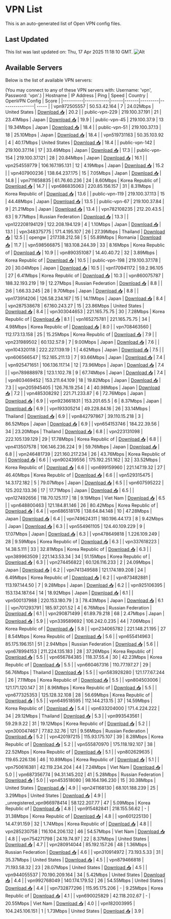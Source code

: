 # VPN List

This is an auto-generated list of Open VPN config files.

## Last Updated

This list was last updated on: Thu, 17 Apr 2025 11:18:10 GMT.
![Alt](https://repobeats.axiom.co/api/embed/186b98318ef1479477931607c1ad7d823f12451f.svg "Repobeats analytics image")

## Available Servers

Below is the list of available VPN servers:

(You may connect to any of these VPN servers with: Username: 'vpn', Password: 'vpn'.)
| Hostname | IP Address | Ping | Speed | Country | OpenVPN Config | Score |
|----------|------------|------|-------|---------|----------------| ----- |
| vpn972505557 | 50.53.42.164 | 7 | 24.02Mbps | United States | [Download 📥](./configs/server_0_US.ovpn) | 20.2 |
| public-vpn-229 | 219.100.37.191 | 21 | 23.41Mbps | Japan | [Download 📥](./configs/server_1_JP.ovpn) | 19.9 |
| public-vpn-45 | 219.100.37.9 | 13 | 19.34Mbps | Japan | [Download 📥](./configs/server_2_JP.ovpn) | 18.4 |
| public-vpn-51 | 219.100.37.13 | 18 | 25.10Mbps | Japan | [Download 📥](./configs/server_3_JP.ovpn) | 18.4 |
| vpn519731163 | 50.35.103.92 | 4 | 40.17Mbps | United States | [Download 📥](./configs/server_4_US.ovpn) | 18.4 |
| public-vpn-142 | 219.100.37.114 | 17 | 33.49Mbps | Japan | [Download 📥](./configs/server_5_JP.ovpn) | 17.3 |
| public-vpn-154 | 219.100.37.121 | 28 | 20.84Mbps | Japan | [Download 📥](./configs/server_6_JP.ovpn) | 16.1 |
| vpn254559779 | 106.167.195.131 | 12 | 4.19Mbps | Japan | [Download 📥](./configs/server_7_JP.ovpn) | 15.2 |
| vpn407900236 | 138.64.237.175 | 15 | 7.05Mbps | Japan | [Download 📥](./configs/server_8_JP.ovpn) | 14.8 |
| vpn711658835 | 61.76.60.236 | 24 | 8.60Mbps | Korea Republic of | [Download 📥](./configs/server_9_KR.ovpn) | 14.7 |
| vpn686835063 | 220.85.156.157 | 31 | 8.31Mbps | Korea Republic of | [Download 📥](./configs/server_10_KR.ovpn) | 13.6 |
| public-vpn-119 | 219.100.37.113 | 15 | 44.48Mbps | Japan | [Download 📥](./configs/server_11_JP.ovpn) | 13.5 |
| public-vpn-67 | 219.100.37.84 | 9 | 21.21Mbps | Japan | [Download 📥](./configs/server_12_JP.ovpn) | 13.4 |
| vpn782108235 | 212.20.43.5 | 63 | 9.77Mbps | Russian Federation | [Download 📥](./configs/server_13_RU.ovpn) | 13.3 |
| vpn122208194129 | 122.208.194.129 | 4 | 1.10Mbps | Japan | [Download 📥](./configs/server_14_JP.ovpn) | 13.1 |
| vpn348375775 | 171.4.195.107 | 26 | 27.39Mbps | Thailand | [Download 📥](./configs/server_15_TH.ovpn) | 12.5 |
| opengw | 217.138.212.58 | 5 | 55.89Mbps | Romania | [Download 📥](./configs/server_16_RO.ovpn) | 11.7 |
| vpn598566875 | 183.108.244.39 | 33 | 8.16Mbps | Korea Republic of | [Download 📥](./configs/server_17_KR.ovpn) | 10.9 |
| vpn890351087 | 14.40.40.72 | 32 | 3.89Mbps | Korea Republic of | [Download 📥](./configs/server_18_KR.ovpn) | 10.5 |
| public-vpn-198 | 219.100.37.178 | 20 | 30.04Mbps | Japan | [Download 📥](./configs/server_19_JP.ovpn) | 10.5 |
| vpn170941172 | 59.2.96.105 | 27 | 6.41Mbps | Korea Republic of | [Download 📥](./configs/server_20_KR.ovpn) | 10.3 |
| vpn860075787 | 188.32.193.219 | 19 | 12.27Mbps | Russian Federation | [Download 📥](./configs/server_21_RU.ovpn) | 8.8 |
| 2i6 | 1.66.33.245 | 28 | 9.70Mbps | Japan | [Download 📥](./configs/server_22_JP.ovpn) | 8.8 |
| vpn173914206 | 126.58.234.167 | 15 | 14.11Mbps | Japan | [Download 📥](./configs/server_23_JP.ovpn) | 8.4 |
| vpn287538678 | 67.160.243.27 | 15 | 23.86Mbps | United States | [Download 📥](./configs/server_24_US.ovpn) | 8.4 |
| vpn303044653 | 221.165.75.75 | 30 | 7.28Mbps | Korea Republic of | [Download 📥](./configs/server_25_KR.ovpn) | 8.1 |
| vpn165275781 | 221.165.75.75 | 34 | 4.98Mbps | Korea Republic of | [Download 📥](./configs/server_26_KR.ovpn) | 8.0 |
| vpn708463560 | 112.173.13.158 | 25 | 15.25Mbps | Korea Republic of | [Download 📥](./configs/server_27_KR.ovpn) | 7.9 |
| vpn231989502 | 60.132.57.9 | 7 | 9.00Mbps | Japan | [Download 📥](./configs/server_28_JP.ovpn) | 7.6 |
| vpn104320118 | 222.227.139.19 | 1 | 4.62Mbps | Japan | [Download 📥](./configs/server_29_JP.ovpn) | 7.5 |
| vpn606566547 | 152.165.211.13 | 7 | 93.66Mbps | Japan | [Download 📥](./configs/server_30_JP.ovpn) | 7.4 |
| vpn925471651 | 106.136.117.14 | 12 | 73.96Mbps | Japan | [Download 📥](./configs/server_31_JP.ovpn) | 7.4 |
| vpn789888978 | 123.1.102.78 | 9 | 67.74Mbps | Japan | [Download 📥](./configs/server_32_JP.ovpn) | 7.4 |
| vpn803469452 | 153.211.64.109 | 18 | 19.82Mbps | Japan | [Download 📥](./configs/server_33_JP.ovpn) | 7.3 |
| vpn205945405 | 126.76.19.254 | 4 | 40.98Mbps | Japan | [Download 📥](./configs/server_34_JP.ovpn) | 7.2 |
| vpn485308292 | 221.71.233.87 | 6 | 72.76Mbps | Japan | [Download 📥](./configs/server_35_JP.ovpn) | 6.9 |
| vpn923661831 | 153.201.65.5 | 6 | 8.37Mbps | Japan | [Download 📥](./configs/server_36_JP.ovpn) | 6.9 |
| vpn193305214 | 49.228.84.16 | 26 | 33.14Mbps | Thailand | [Download 📥](./configs/server_37_TH.ovpn) | 6.9 |
| vpn842797867 | 39.110.15.218 | 3 | 86.52Mbps | Japan | [Download 📥](./configs/server_38_JP.ovpn) | 6.9 |
| vpn654153746 | 184.22.39.56 | 34 | 23.20Mbps | Thailand | [Download 📥](./configs/server_39_TH.ovpn) | 6.8 |
| vpn223131098 | 222.105.139.129 | 29 | 17.78Mbps | Korea Republic of | [Download 📥](./configs/server_40_KR.ovpn) | 6.8 |
| vpn413507578 | 106.146.236.224 | 9 | 59.76Mbps | Japan | [Download 📥](./configs/server_41_JP.ovpn) | 6.8 |
| vpn246481739 | 221.160.217.234 | 26 | 43.76Mbps | Korea Republic of | [Download 📥](./configs/server_42_KR.ovpn) | 6.6 |
| vpn902439556 | 175.192.251.162 | 32 | 33.52Mbps | Korea Republic of | [Download 📥](./configs/server_43_KR.ovpn) | 6.6 |
| vpn699159960 | 221.147.19.32 | 27 | 46.40Mbps | Korea Republic of | [Download 📥](./configs/server_44_KR.ovpn) | 6.6 |
| vpn529315475 | 14.3.172.182 | 5 | 79.07Mbps | Japan | [Download 📥](./configs/server_45_JP.ovpn) | 6.5 |
| vpn607595222 | 125.202.133.36 | 17 | 17.71Mbps | Japan | [Download 📥](./configs/server_46_JP.ovpn) | 6.5 |
| vpn127492656 | 118.70.125.117 | 18 | 9.19Mbps | Viet Nam | [Download 📥](./configs/server_47_VN.ovpn) | 6.5 |
| vpn648800463 | 121.184.81.146 | 26 | 80.42Mbps | Korea Republic of | [Download 📥](./configs/server_48_KR.ovpn) | 6.4 |
| vpn686518176 | 138.64.84.148 | 10 | 47.28Mbps | Japan | [Download 📥](./configs/server_49_JP.ovpn) | 6.4 |
| vpn749624311 | 180.196.44.173 | 8 | 9.42Mbps | Japan | [Download 📥](./configs/server_50_JP.ovpn) | 6.3 |
| vpn554961105 | 124.40.109.229 | 9 | 17.07Mbps | Japan | [Download 📥](./configs/server_51_JP.ovpn) | 6.3 |
| vpn478649818 | 1.226.109.249 | 28 | 9.59Mbps | Korea Republic of | [Download 📥](./configs/server_52_KR.ovpn) | 6.3 |
| vpn337618223 | 14.38.5.111 | 33 | 32.81Mbps | Korea Republic of | [Download 📥](./configs/server_53_KR.ovpn) | 6.3 |
| vpn389963509 | 221.143.53.34 | 34 | 51.15Mbps | Korea Republic of | [Download 📥](./configs/server_54_KR.ovpn) | 6.3 |
| vpn274456822 | 60.126.116.233 | 2 | 24.09Mbps | Japan | [Download 📥](./configs/server_55_JP.ovpn) | 6.2 |
| vpn741349588 | 121.174.189.208 | 24 | 6.49Mbps | Korea Republic of | [Download 📥](./configs/server_56_KR.ovpn) | 6.2 |
| vpn873482881 | 113.197.144.50 | 7 | 9.28Mbps | Japan | [Download 📥](./configs/server_57_JP.ovpn) | 6.2 |
| vpn925106395 | 153.134.187.64 | 14 | 18.92Mbps | Japan | [Download 📥](./configs/server_58_JP.ovpn) | 6.1 |
| vpn500137988 | 220.153.180.79 | 3 | 78.43Mbps | Japan | [Download 📥](./configs/server_59_JP.ovpn) | 6.1 |
| vpn701293791 | 185.97.201.52 | 4 | 6.76Mbps | Russian Federation | [Download 📥](./configs/server_60_RU.ovpn) | 6.1 |
| vpn290871499 | 61.89.79.218 | 68 | 2.47Mbps | Japan | [Download 📥](./configs/server_61_JP.ovpn) | 5.9 |
| vpn339589692 | 106.242.0.235 | 44 | 7.06Mbps | Korea Republic of | [Download 📥](./configs/server_62_KR.ovpn) | 5.8 |
| vpn234065782 | 221.148.21.195 | 27 | 8.54Mbps | Korea Republic of | [Download 📥](./configs/server_63_KR.ovpn) | 5.6 |
| vpn655414963 | 85.175.196.151 | 51 | 2.94Mbps | Russian Federation | [Download 📥](./configs/server_64_RU.ovpn) | 5.6 |
| vpn678994153 | 211.224.135.183 | 28 | 37.26Mbps | Korea Republic of | [Download 📥](./configs/server_65_KR.ovpn) | 5.5 |
| vpn656784385 | 118.37.55.4 | 30 | 42.23Mbps | Korea Republic of | [Download 📥](./configs/server_66_KR.ovpn) | 5.5 |
| vpn660467316 | 110.77.197.27 | 29 | 56.76Mbps | Thailand | [Download 📥](./configs/server_67_TH.ovpn) | 5.5 |
| vpn583928280 | 121.177.67.244 | 26 | 7.11Mbps | Korea Republic of | [Download 📥](./configs/server_68_KR.ovpn) | 5.5 |
| vpn804503006 | 121.171.120.147 | 31 | 8.96Mbps | Korea Republic of | [Download 📥](./configs/server_69_KR.ovpn) | 5.5 |
| vpn677325353 | 125.128.32.108 | 28 | 56.69Mbps | Korea Republic of | [Download 📥](./configs/server_70_KR.ovpn) | 5.5 |
| vpn649518595 | 112.144.213.15 | 37 | 14.59Mbps | Korea Republic of | [Download 📥](./configs/server_71_KR.ovpn) | 5.4 |
| vpn633204000 | 171.4.224.222 | 34 | 29.12Mbps | Thailand | [Download 📥](./configs/server_72_TH.ovpn) | 5.3 |
| vpn993543561 | 59.29.9.22 | 31 | 19.12Mbps | Korea Republic of | [Download 📥](./configs/server_73_KR.ovpn) | 5.2 |
| vpn300047467 | 77.82.32.76 | 121 | 9.56Mbps | Russian Federation | [Download 📥](./configs/server_74_RU.ovpn) | 5.2 |
| vpn420197215 | 115.93.175.107 | 39 | 8.28Mbps | Korea Republic of | [Download 📥](./configs/server_75_KR.ovpn) | 5.2 |
| vpn555870970 | 175.118.192.107 | 38 | 22.52Mbps | Korea Republic of | [Download 📥](./configs/server_76_KR.ovpn) | 5.1 |
| vpn802629635 | 119.65.226.136 | 46 | 10.89Mbps | Korea Republic of | [Download 📥](./configs/server_77_KR.ovpn) | 5.1 |
| vpn750616381 | 42.119.234.204 | 44 | 7.24Mbps | Viet Nam | [Download 📥](./configs/server_78_VN.ovpn) | 5.0 |
| vpn687356774 | 94.31.145.202 | 41 | 5.28Mbps | Russian Federation | [Download 📥](./configs/server_79_RU.ovpn) | 5.0 |
| vpn453518080 | 98.164.196.230 | 15 | 30.38Mbps | United States | [Download 📥](./configs/server_80_US.ovpn) | 4.9 |
| vpn241168130 | 68.101.188.239 | 25 | 3.29Mbps | United States | [Download 📥](./configs/server_81_US.ovpn) | 4.9 |
| _unregistered_vpn966978414 | 58.122.207.77 | 47 | 5.09Mbps | Korea Republic of | [Download 📥](./configs/server_82_KR.ovpn) | 4.8 |
| vpn915482841 | 218.155.56.62 | - | 31.38Mbps | Korea Republic of | [Download 📥](./configs/server_83_KR.ovpn) | 4.8 |
| vpn601225130 | 14.47.91.159 | 32 | 1.74Mbps | Korea Republic of | [Download 📥](./configs/server_84_KR.ovpn) | 4.8 |
| vpn285230758 | 116.104.206.132 | 46 | 54.57Mbps | Viet Nam | [Download 📥](./configs/server_85_VN.ovpn) | 4.8 |
| vpn754271798 | 24.19.74.97 | 22 | 8.37Mbps | United States | [Download 📥](./configs/server_86_US.ovpn) | 4.7 |
| vpn280914044 | 85.192.157.26 | 48 | 1.36Mbps | Russian Federation | [Download 📥](./configs/server_87_RU.ovpn) | 4.6 |
| vpn310914972 | 73.193.5.33 | 31 | 35.37Mbps | United States | [Download 📥](./configs/server_88_US.ovpn) | 4.5 |
| vpn879466818 | 71.193.58.32 | 23 | 28.07Mbps | United States | [Download 📥](./configs/server_89_US.ovpn) | 4.5 |
| vpn944055537 | 70.190.209.164 | 34 | 5.42Mbps | United States | [Download 📥](./configs/server_90_US.ovpn) | 4.4 |
| vpn992768049 | 140.174.179.52 | 26 | 54.55Mbps | United States | [Download 📥](./configs/server_91_US.ovpn) | 4.4 |
| vpn732877296 | 115.95.175.206 | - | 9.25Mbps | Korea Republic of | [Download 📥](./configs/server_92_KR.ovpn) | 4.1 |
| vpn690025829 | 42.118.202.67 | - | 20.55Mbps | Viet Nam | [Download 📥](./configs/server_93_VN.ovpn) | 4.0 |
| vpn182003995 | 104.245.106.151 | 1 | 1.73Mbps | United States | [Download 📥](./configs/server_94_US.ovpn) | 3.9 |
